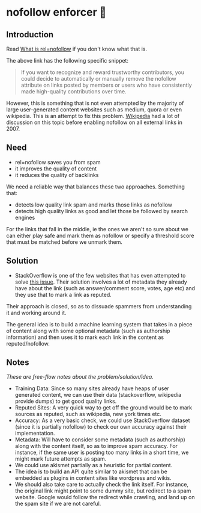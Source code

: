 # nofollow enforcer :hankey:

## Introduction

Read [What is rel=nofollow](https://support.google.com/webmasters/answer/96569?hl=en) if you don't know what that is.

The above link has the following specific snippet:

> If you want to recognize and reward trustworthy contributors, you could decide to automatically or manually remove the nofollow attribute on links posted by members or users who have consistently made high-quality contributions over time.

However, this is something that is not even attempted by the majority of large user-generated content websites such as medium, quora or even wikipedia. This is an attempt to fix this problem. [Wikipedia](https://meta.wikimedia.org/wiki/Nofollow) had a lot of discussion on this topic before enabling nofollow on all external links in 2007.

## Need

-   rel=nofollow saves you from spam
-   it improves the quality of content
-   it reduces the quality of backlinks

We need a reliable way that balances these two approaches. Something that:

-   detects low quality link spam and marks those links as nofollow
-   detects high quality links as good and let those be followed by search engines

For the links that fall in the middle, ie the ones we aren't so sure about we can either play safe and mark them as nofollow or specify a threshold score that must be matched before we unmark them.

## Solution

-   StackOverflow is one of the few websites that has even attempted to solve [this issue](http://meta.stackexchange.com/questions/111279/remove-nofollow-on-links-deemed-reputable). Their solution involves a lot of metadata they already have about the link (such as answer/comment score, votes, age etc) and they use that to mark a link as reputed.

Their approach is closed, so as to dissuade spammers from understanding it and working around it.

The general idea is to build a machine learning system that takes in a piece of content along with some optional metadata (such as authorship information) and then uses it to mark each link in the content as reputed/nofollow.

## Notes

_These are free-flow notes about the problem/solution/idea._

-   Training Data: Since so many sites already have heaps of user generated content, we can use their data (stackoverflow, wikipedia provide dumps) to get good quality links.
-   Reputed Sites: A very quick way to get off the ground would be to mark sources as reputed, such as wikipedia, new york times etc.
-   Accuracy: As a very basic check, we could use StackOverflow dataset (since it is partially nofollow) to check our own accuracy against their implementation.
-   Metadata: Will have to consider some metadata (such as authorship) along with the content itself, so as to improve spam accuracy. For instance, if the same user is posting too many links in a short time, we might mark future attempts as spam.
-   We could use akismet partially as a heuristic for partial content.
-   The idea is to build an API quite similar to akismet that can be embedded as plugins in content sites like wordpress and wikis.
-   We should also take care to actually check the link itself. For instance, the original link might point to some dummy site, but redirect to a spam website. Google would follow the redirect while crawling, and land up on the spam site if we are not careful.
